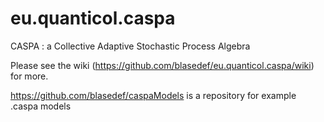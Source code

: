 # eu.quanticol.caspa
CASPA : a Collective Adaptive Stochastic Process Algebra

Please see the wiki (https://github.com/blasedef/eu.quanticol.caspa/wiki) for more.

https://github.com/blasedef/caspaModels is a repository for example .caspa models

